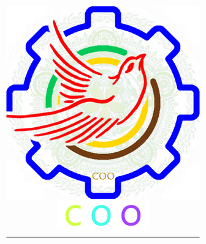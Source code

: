 <div align="center">
    <img src="docs/coo.jpg" alt="logo"><br/>
    <img width="240" src="docs/coo-t.png" alt="title">

----

</div>
